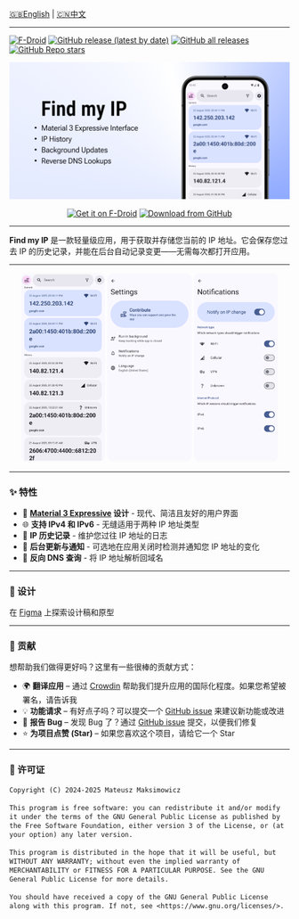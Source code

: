 [🇬🇧English](./README.md) | [🇨🇳中文](./README.zh-CN.md)

---

[![F-Droid](https://img.shields.io/f-droid/v/com.maksimowiczm.findmyip?color=b4eb12&label=F-Droid&logo=fdroid&logoColor=1f78d2)](f-droid.org/repository/browse/?fdid=com.maksimowiczm.findmyip)
[![GitHub release (latest by date)](https://img.shields.io/github/v/release/maksimowiczm/find-my-ip?color=black&label=Stable&logo=github)](https://github.com/maksimowiczm/find-my-ip/releases/latest/)
[![GitHub all releases](https://img.shields.io/github/downloads/maksimowiczm/find-my-ip/total?label=Downloads&logo=github)](https://github.com/maksimowiczm/find-my-ip/releases/)
[![GitHub Repo stars](https://img.shields.io/github/stars/maksimowiczm/find-my-ip?style=flat&logo=data%3Aimage%2Fsvg%2Bxml%3Bbase64%2CPD94bWwgdmVyc2lvbj0iMS4wIiBlbmNvZGluZz0idXRmLTgiPz4KPHN2ZyBoZWlnaHQ9IjI0IiB2aWV3Qm94PSIwIC05NjAgOTYwIDk2MCIgd2lkdGg9IjI0IiB4bWxucz0iaHR0cDovL3d3dy53My5vcmcvMjAwMC9zdmciPgogIDxwYXRoIGQ9Im0zNTQtMjQ3IDEyNi03NiAxMjYgNzctMzMtMTQ0IDExMS05Ni0xNDYtMTMtNTgtMTM2LTU4IDEzNS0xNDYgMTMgMTExIDk3LTMzIDE0M1pNMjMzLTgwbDY1LTI4MUw4MC01NTBsMjg4LTI1IDExMi0yNjUgMTEyIDI2NSAyODggMjUtMjE4IDE4OSA2NSAyODEtMjQ3LTE0OUwyMzMtODBabTI0Ny0zNTBaIiBzdHlsZT0iZmlsbDogcmdiKDI0NSwgMjI3LCA2Nik7Ii8%2BCjwvc3ZnPg%3D%3D&color=%23f8e444)](https://github.com/maksimowiczm/find-my-ip/stargazers)

<div align="center">
    <img src="./metadata/en-US/images/featureGraphic.png" alt="Feature Graphic" />
</div>
<div align="center">

[<img src="https://fdroid.gitlab.io/artwork/badge/get-it-on.png" alt="Get it on F-Droid" height="75">](https://f-droid.org/packages/com.maksimowiczm.findmyip)
[<img src="https://s1.ax1x.com/2023/01/12/pSu1a36.png" alt="Download from GitHub" height="75">](https://github.com/maksimowiczm/find-my-ip/releases)

</div>

---

**Find my IP** 是一款轻量级应用，用于获取并存储您当前的 IP 地址。它会保存您过去 IP 的历史记录，并能在后台自动记录变更——无需每次都打开应用。

---

<div align="center">
    <img src="./metadata/en-US/images/phoneScreenshots/1.png" alt="主屏幕" width="30%" style="border-radius: 12px" />
    <img src="./metadata/en-US/images/phoneScreenshots/2.png" alt="设置" width="30%" style="border-radius: 12px" />
    <img src="./metadata/en-US/images/phoneScreenshots/3.png" alt="通知" width="30%" style="border-radius: 12px" />
</div>

---

### ✨ 特性

- 🎨 **[Material 3 Expressive](https://m3.material.io/blog/building-with-m3-expressive) 设计** -
  现代、简洁且友好的用户界面
- 🌐 **支持 IPv4 和 IPv6** - 无缝适用于两种 IP 地址类型
- 📜 **IP 历史记录** - 维护您过往 IP 地址的日志
- 🔔 **后台更新与通知** - 可选地在应用关闭时检测并通知您 IP 地址的变化
- 🧭 **反向 DNS 查询** - 将 IP 地址解析回域名

---

### 🎨 设计

在 [Figma](https://www.figma.com/design/BDNLirxKWIx8BljIWhEz6B/Find-my-IP) 上探索设计稿和原型

---

### 🤝 贡献

想帮助我们做得更好吗？这里有一些很棒的贡献方式：

- 🌍 **翻译应用** – 通过 [Crowdin](https://crowdin.com/project/find-my-ip) 帮助我们提升应用的国际化程度。如果您希望被署名，请告诉我
- 💡 **功能请求** – 有好点子吗？可以提交一个 [GitHub issue](https://github.com/maksimowiczm/find-my-ip/issues) 来建议新功能或改进
- 🐞 **报告 Bug** – 发现 Bug 了？通过 [GitHub issue](https://github.com/maksimowiczm/find-my-ip/issues) 提交，以便我们修复
- ⭐ **为项目点赞 (Star)** – 如果您喜欢这个项目，请给它一个 Star

---

### 📜 许可证



```
Copyright (C) 2024-2025 Mateusz Maksimowicz

This program is free software: you can redistribute it and/or modify it under the terms of the GNU General Public License as published by the Free Software Foundation, either version 3 of the License, or (at your option) any later version.

This program is distributed in the hope that it will be useful, but WITHOUT ANY WARRANTY; without even the implied warranty of MERCHANTABILITY or FITNESS FOR A PARTICULAR PURPOSE. See the GNU General Public License for more details.

You should have received a copy of the GNU General Public License along with this program. If not, see <https://www.gnu.org/licenses/>.
```
